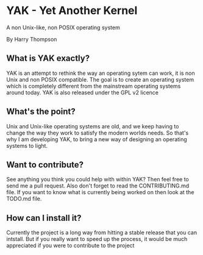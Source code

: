 # YAK - Yet Another Kernel
A non Unix-like, non POSIX operating system

By Harry Thompson

## What is YAK exactly?
YAK is an attempt to rethink the way an operating sytem can work, it is non Unix and non POSIX compatible. The goal is to create an operating system which is completely different from the mainstream operating systems around today. YAK is also released under the GPL v2 licence

## What's the point?
Unix and Unix-like operating systems are old, and we keep having to change the way they work to satisfy the modern worlds needs.
So that's why I am developing YAK, to bring a new way of designing an operating systems to light.

## Want to contribute?
See anything you think you could help with within YAK? Then feel free to send me a pull request. Also don't forget to read the CONTRIBUTING.md file. If you want to know what is currently being worked on then look at the TODO.md file.

## How can I install it?
Currently the project is a long way from hitting a stable release that you can intstall. But if you really want to speed up the process, it would be much appreciated if you were to contribute to the project  
